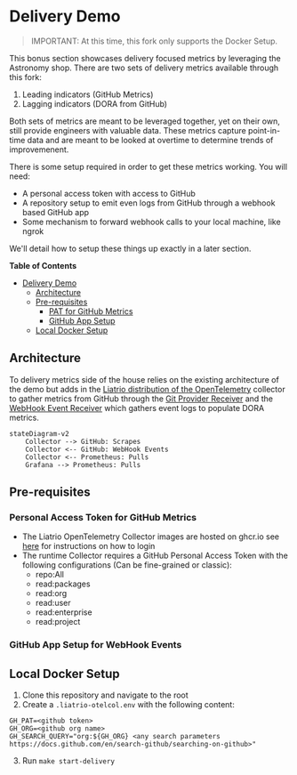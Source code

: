 # Delivery Demo

> IMPORTANT: At this time, this fork only supports the Docker Setup.

This bonus section showcases delivery focused metrics by leveraging the Astronomy
shop. There are two sets of delivery metrics available through this fork:

1. Leading indicators (GitHub Metrics)
2. Lagging indicators (DORA from GitHub)

Both sets of metrics are meant to be leveraged together, yet on their own, still
provide engineers with valuable data. These metrics capture point-in-time data and
are meant to be looked at overtime to determine trends of improvemenent.

There is some setup required in order to get these metrics working. You will need:

- A personal access token with access to GitHub 
- A repository setup to emit even logs from GitHub through a webhook based GitHub
app
- Some mechanism to forward webhook calls to your local machine, like ngrok

We'll detail how to setup these things up exactly in a later section.

**Table of Contents**
- [Delivery Demo](#delivery-demo)
    - [Architecture](#architecture)
    - [Pre-requisites](#pre-requisites)
        - [PAT for GitHub Metrics](#personal-access-token-for-github-metrics)
        - [GitHub App Setup](#github-app-setup-for-webhook-events)
    - [Local Docker Setup](#local-docker-setup)

## Architecture

To delivery metrics side of the house relies on the existing architecture of the
demo but adds in the [Liatrio distribution of the OpenTelemetry](https://github.com/liatrio/liatrio-otel-collector)
collector to gather metrics from GitHub through the [Git Provider Receiver](https://github.com/liatrio/liatrio-otel-collector/tree/main/receiver/gitproviderreceiver)
and the [WebHook Event Receiver](https://github.com/open-telemetry/opentelemetry-collector-contrib/tree/main/receiver/webhookeventreceiver)
which gathers event logs to populate DORA metrics.

```mermaid
stateDiagram-v2 
    Collector --> GitHub: Scrapes
    Collector <-- GitHub: WebHook Events
    Collector <-- Prometheus: Pulls
    Grafana --> Prometheus: Pulls
```

## Pre-requisites

### Personal Access Token for GitHub Metrics

- The Liatrio OpenTelemetry Collector images are hosted on ghcr.io see [here](https://docs.github.com/en/packages/working-with-a-github-packages-registry/working-with-the-container-registry#authenticating-with-a-personal-access-token-classic) for instructions on how to login
- The runtime Collector requires a GitHub Personal Access Token with the following configurations (Can be fine-grained or classic):
  - repo:All
  - read:packages
  - read:org
  - read:user
  - read:enterprise
  - read:project


### GitHub App Setup for WebHook Events


## Local Docker Setup

1. Clone this repository and navigate to the root
2. Create a `.liatrio-otelcol.env` with the following content:
```
GH_PAT=<github token>
GH_ORG=<github org name>
GH_SEARCH_QUERY="org:${GH_ORG} <any search parameters https://docs.github.com/en/search-github/searching-on-github>"
```
3. Run `make start-delivery`
